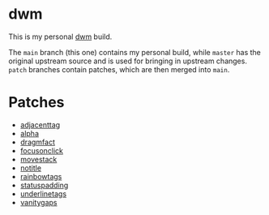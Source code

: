# dwm

This is my personal [dwm](https://dwm.suckless.org) build.

The `main` branch (this one) contains my personal build, while `master` has the
original upstream source and is used for bringing in upstream changes. `patch`
branches contain patches, which are then merged into `main`.

# Patches
- [adjacenttag](https://dwm.suckless.org/patches/adjacenttag/)
- [alpha](https://dwm.suckless.org/patches/alpha/)
- [dragmfact](https://dwm.suckless.org/patches/dragmfact/)
- [focusonclick](https://dwm.suckless.org/patches/focusonclick/)
- [movestack](https://dwm.suckless.org/patches/movestack/)
- [notitle](https://dwm.suckless.org/patches/notitle/)
- [rainbowtags](https://dwm.suckless.org/patches/rainbowtags/)
- [statuspadding](https://dwm.suckless.org/patches/statuspadding/)
- [underlinetags](https://dwm.suckless.org/patches/underlinetags/)
- [vanitygaps](https://dwm.suckless.org/patches/vanitygaps/)
